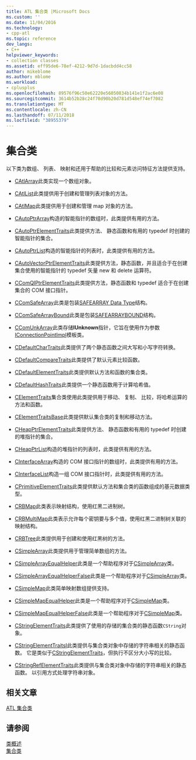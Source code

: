 ```yaml
---
title: ATL 集合类 |Microsoft Docs
ms.custom: ''
ms.date: 11/04/2016
ms.technology:
- cpp-atl
ms.topic: reference
dev_langs:
- C++
helpviewer_keywords:
- collection classes
ms.assetid: eff95de6-78ef-4212-9d7d-1dacbdd4cc58
author: mikeblome
ms.author: mblome
ms.workload:
- cplusplus
ms.openlocfilehash: 89576f96c50e62220e56050834b141e1f2ac6e08
ms.sourcegitcommit: 3614b52b28c24f70d90b20d781d548ef74ef7082
ms.translationtype: MT
ms.contentlocale: zh-CN
ms.lasthandoff: 07/11/2018
ms.locfileid: "38955379"
---
```

# <a name="collection-classes"></a>集合类
以下类为数组、 列表、 映射和还用于帮助的比较和元素访问特征方法提供支持。  
  
-   [CAtlArray](../atl/reference/catlarray-class.md)此类实现一个数组对象。  
  
-   [CAtlList](../atl/reference/catllist-class.md)此类提供用于创建和管理列表对象的方法。  
  
-   [CAtlMap](../atl/reference/catlmap-class.md)此类提供用于创建和管理 map 对象的方法。  
  
-   [CAutoPtrArray](../atl/reference/cautoptrarray-class.md)构造的智能指针的数组时，此类提供有用的方法。  
  
-   [CAutoPtrElementTraits](../atl/reference/cautoptrelementtraits-class.md)此类提供方法、 静态函数和有用的 typedef 时创建的智能指针的集合。  
  
-   [CAutoPtrList](../atl/reference/cautoptrlist-class.md)构造的智能指针的列表时，此类提供有用的方法。  
  
-   [CAutoVectorPtrElementTraits](../atl/reference/cautovectorptrelementtraits-class.md)此类提供方法，静态函数，并且适合于在创建集合使用的智能指针的 typedef 矢量 new 和 delete 运算符。  
  
-   [CComQIPtrElementTraits](../atl/reference/ccomqiptrelementtraits-class.md)此类提供方法，静态函数和 typedef 适合于在创建集合的 COM 接口指针。  
  
-   [CComSafeArray](../atl/reference/ccomsafearray-class.md)此类是包装[SAFEARRAY Data Type](/previous-versions/windows/desktop/api/oaidl/ns-oaidl-tagsafearray)结构。  
  
-   [CComSafeArrayBound](../atl/reference/ccomsafearraybound-class.md)此类是包装[SAFEARRAYBOUND](/previous-versions/windows/desktop/api/oaidl/ns-oaidl-tagsafearraybound)结构。  
  
-   [CComUnkArray](../atl/reference/ccomunkarray-class.md)此类存储**IUnknown**指针，它旨在使用作为参数[IConnectionPointImpl](../atl/reference/iconnectionpointimpl-class.md)模板类。  
  
-   [CDefaultCharTraits](../atl/reference/cdefaultchartraits-class.md)此类提供了两个静态函数之间大写和小写字符转换。  
  
-   [CDefaultCompareTraits](../atl/reference/cdefaultcomparetraits-class.md)此类提供了默认元素比较函数。  
  
-   [CDefaultElementTraits](../atl/reference/cdefaultelementtraits-class.md)此类提供默认方法和函数的集合类。  
  
-   [CDefaultHashTraits](../atl/reference/cdefaulthashtraits-class.md)此类提供一个静态函数用于计算哈希值。  
  
-   [CElementTraits](../atl/reference/celementtraits-class.md)集合类使用此类提供用于移动、 复制、 比较，将哈希运算的方法和函数。  
  
-   [CElementTraitsBase](../atl/reference/celementtraitsbase-class.md)此类提供默认集合类的复制和移动方法。  
  
-   [CHeapPtrElementTraits](../atl/reference/cheapptrelementtraits-class.md)此类提供方法、 静态函数和有用的 typedef 时创建的堆指针的集合。  
  
-   [CHeapPtrList](../atl/reference/cheapptrlist-class.md)构造的堆指针的列表时，此类提供有用的方法。  
  
-   [CInterfaceArray](../atl/reference/cinterfacearray-class.md)构造的 COM 接口指针的数组时，此类提供有用的方法。  
  
-   [CInterfaceList](../atl/reference/cinterfacelist-class.md)构造一组 COM 接口指针时，此类提供有用的方法。  
  
-   [CPrimitiveElementTraits](../atl/reference/cprimitiveelementtraits-class.md)此类提供默认方法和集合类的函数组成的基元数据类型。  
  
-   [CRBMap](../atl/reference/crbmap-class.md)此类表示映射结构，使用红黑二进制树。  
  
-   [CRBMultiMap](../atl/reference/crbmultimap-class.md)此类表示允许每个密钥要与多个值，使用红黑二进制树关联的映射结构。  
  
-   [CRBTree](../atl/reference/crbtree-class.md)此类提供用于创建和使用红黑树的方法。  
  
-   [CSimpleArray](../atl/reference/csimplearray-class.md)此类提供用于管理简单数组的方法。  
  
-   [CSimpleArrayEqualHelper](../atl/reference/csimplearrayequalhelper-class.md)此类是一个帮助程序对于[CSimpleArray](../atl/reference/csimplearray-class.md)类。  
  
-   [CSimpleArrayEqualHelperFalse](../atl/reference/csimplearrayequalhelperfalse-class.md)此类是一个帮助程序对于[CSimpleArray](../atl/reference/csimplearray-class.md)类。  
  
-   [CSimpleMap](../atl/reference/csimplemap-class.md)此类简单映射数组提供支持。  
  
-   [CSimpleMapEqualHelper](../atl/reference/csimplemapequalhelper-class.md)此类是一个帮助程序对于[CSimpleMap](../atl/reference/csimplemap-class.md)类。  
  
-   [CSimpleMapEqualHelperFalse](../atl/reference/csimplemapequalhelperfalse-class.md)此类是一个帮助程序对于[CSimpleMap](../atl/reference/csimplemap-class.md)类。  
  
-   [CStringElementTraits](../atl/reference/cstringelementtraits-class.md)此类提供了使用的存储的集合类的静态函数`CString`对象。  
  
-   [CStringElementTraitsI](../atl/reference/cstringelementtraitsi-class.md)此类提供与集合类对象中存储的字符串相关的静态函数。 它是类似于[CStringElementTraits](../atl/reference/cstringelementtraits-class.md)，但执行不区分大小写的比较。  
  
-   [CStringRefElementTraits](../atl/reference/cstringrefelementtraits-class.md)此类提供与集合类对象中存储的字符串相关的静态函数。 以引用方式处理字符串对象。  
  
## <a name="related-articles"></a>相关文章  
 [ATL 集合类](../atl/atl-collection-classes.md)  
  
## <a name="see-also"></a>请参阅  
 [类概述](../atl/atl-class-overview.md)   
 [集合类](../atl/atl-collection-classes.md)

